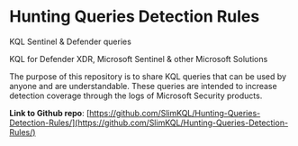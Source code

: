 # Hunting Queries Detection Rules

KQL Sentinel & Defender queries

KQL for Defender XDR, Microsoft Sentinel & other Microsoft Solutions

The purpose of this repository is to share KQL queries that can be used by anyone and are understandable. These queries are intended to increase detection coverage through the logs of Microsoft Security products. 

**Link to Github repo**: [https://github.com/SlimKQL/Hunting-Queries-Detection-Rules/](https://github.com/SlimKQL/Hunting-Queries-Detection-Rules/)